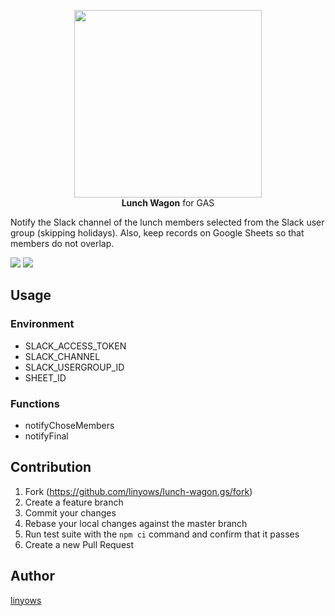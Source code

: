 <p align="center">
<img src="https://raw.githubusercontent.com/linyows/lunch-wagon.gs/master/misc/lunch-wagon.png" width="300"><br>
<strong>Lunch Wagon</strong> for GAS
</p>

Notify the Slack channel of the lunch members selected from the Slack user group (skipping holidays). Also, keep records on Google Sheets so that members do not overlap.

<a href="https://travis-ci.org/linyows/lunch-wagon.gs" title="travis"><img src="https://img.shields.io/travis/linyows/lunch-wagon.gs.svg?style=flat-square"></a>
<a href="https://github.com/linyows/lunch-wagon.gs/blob/master/LICENSE" title="MIT License"><img src="https://img.shields.io/badge/license-MIT-blue.svg?style=flat-square"></a>

Usage
-----

### Environment

- SLACK_ACCESS_TOKEN
- SLACK_CHANNEL
- SLACK_USERGROUP_ID
- SHEET_ID

### Functions

- notifyChoseMembers
- notifyFinal

Contribution
------------

1. Fork (https://github.com/linyows/lunch-wagon.gs/fork)
1. Create a feature branch
1. Commit your changes
1. Rebase your local changes against the master branch
1. Run test suite with the `npm ci` command and confirm that it passes
1. Create a new Pull Request

Author
------

[linyows](https://github.com/linyows)
